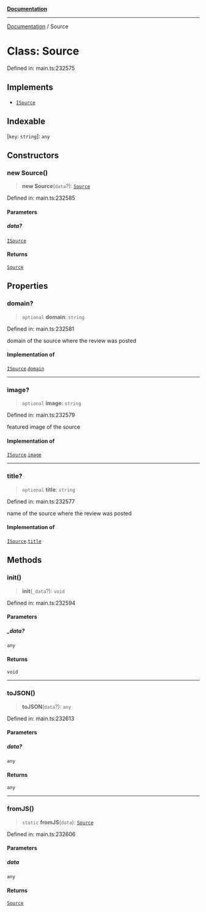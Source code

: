 [**Documentation**](../README.md)

***

[Documentation](../README.md) / Source

# Class: Source

Defined in: main.ts:232575

## Implements

- [`ISource`](../interfaces/ISource.md)

## Indexable

\[`key`: `string`\]: `any`

## Constructors

### new Source()

> **new Source**(`data`?): [`Source`](Source.md)

Defined in: main.ts:232585

#### Parameters

##### data?

[`ISource`](../interfaces/ISource.md)

#### Returns

[`Source`](Source.md)

## Properties

### domain?

> `optional` **domain**: `string`

Defined in: main.ts:232581

domain of the source where the review was posted

#### Implementation of

[`ISource`](../interfaces/ISource.md).[`domain`](../interfaces/ISource.md#domain)

***

### image?

> `optional` **image**: `string`

Defined in: main.ts:232579

featured image of the source

#### Implementation of

[`ISource`](../interfaces/ISource.md).[`image`](../interfaces/ISource.md#image)

***

### title?

> `optional` **title**: `string`

Defined in: main.ts:232577

name of the source where the review was posted

#### Implementation of

[`ISource`](../interfaces/ISource.md).[`title`](../interfaces/ISource.md#title)

## Methods

### init()

> **init**(`_data`?): `void`

Defined in: main.ts:232594

#### Parameters

##### \_data?

`any`

#### Returns

`void`

***

### toJSON()

> **toJSON**(`data`?): `any`

Defined in: main.ts:232613

#### Parameters

##### data?

`any`

#### Returns

`any`

***

### fromJS()

> `static` **fromJS**(`data`): [`Source`](Source.md)

Defined in: main.ts:232606

#### Parameters

##### data

`any`

#### Returns

[`Source`](Source.md)
